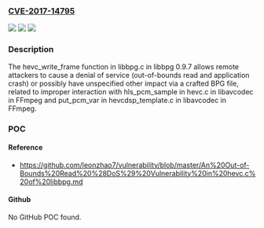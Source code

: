 ### [CVE-2017-14795](https://cve.mitre.org/cgi-bin/cvename.cgi?name=CVE-2017-14795)
![](https://img.shields.io/static/v1?label=Product&message=n%2Fa&color=blue)
![](https://img.shields.io/static/v1?label=Version&message=n%2Fa&color=blue)
![](https://img.shields.io/static/v1?label=Vulnerability&message=n%2Fa&color=brighgreen)

### Description

The hevc_write_frame function in libbpg.c in libbpg 0.9.7 allows remote attackers to cause a denial of service (out-of-bounds read and application crash) or possibly have unspecified other impact via a crafted BPG file, related to improper interaction with hls_pcm_sample in hevc.c in libavcodec in FFmpeg and put_pcm_var in hevcdsp_template.c in libavcodec in FFmpeg.

### POC

#### Reference
- https://github.com/leonzhao7/vulnerability/blob/master/An%20Out-of-Bounds%20Read%20%28DoS%29%20Vulnerability%20in%20hevc.c%20of%20libbpg.md

#### Github
No GitHub POC found.

